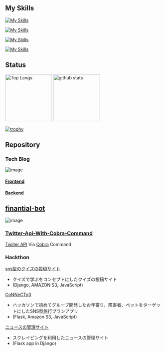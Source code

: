 ## My Skills

[![My Skills](https://skillicons.dev/icons?i=go,py,js,ts)](https://skillicons.dev)

[![My Skills](https://skillicons.dev/icons?i=vue,nuxtjs,react,django)](https://skillicons.dev)

[![My Skills](https://skillicons.dev/icons?i=linux,docker,kubernetes,gcp,aws)](https://skillicons.dev)

[![My Skills](https://skillicons.dev/icons?i=postgres,mysql,redis,git,github,vscode)](https://skillicons.dev)

## Status

<p align="left"> 
  <img alt="Top Langs" height="150px" src="https://github-readme-stats.vercel.app/api/top-langs/?username=yoshihiro-shu&layout=compact&show_icons=true&theme=onedark" />
  <img alt="github stats" height="150px" src="https://github-readme-stats.vercel.app/api?username=yoshihiro-shu&theme=onedark&show_icons=ture" />
</p>

[![trophy](https://github-profile-trophy.vercel.app/?username=yoshihiro-shu&theme=onedark&column=7
)](https://github.com/ryo-ma/github-profile-trophy)

## Repository

### Tech Blog

![image](https://github.com/yoshihiro-shu/yoshihiro-shu/assets/84740493/ef9f52fe-b857-4c10-be6d-85eb303372ba)

#### [Frontend](https://github.com/yoshihiro-shu/draft-next) 

#### [Backend](https://github.com/yoshihiro-shu/draft-backend)

## [finantial-bot](https://github.com/yoshihiro-shu/financial-bot/tree/main)

![image](https://github.com/yoshihiro-shu/financial-bot/assets/84740493/e64dcb21-7c4e-4075-a610-6813676a8676)

### [Twitter-Api-With-Cobra-Command](https://github.com/yoshihiro-shu/twitter-api-by-cobra-command)

[Twiiter API](https://developer.twitter.com/en/docs/twitter-api) Via [Cobra](https://github.com/spf13/cobra) Command

### Hackthon

[sns型のクイズの投稿サイト](https://github.com/yoshi429/quiz_project)
 - クイズで学ぶをコンセプトにしたクイズの投稿サイト 
 - (Django, AMAZON S3, JavaScript)

[CoNNeCTo3](https://github.com/yoshi429/Tornado2021)
 - ハッカソンで初めてグループ開発したお年寄り、障害者、ペットをターゲットにしたSNS型旅行プランアプリ
 -  (Flask, Amazon S3, JavaScript)

[ニュースの管理サイト](https://github.com/yoshi429/Scraping-News)
 - スクレイピングを利用したニュースの管理サイト 
 - (Flask app in Django)


<!--
**yoshi429/yoshi429** is a ✨ _special_ ✨ repository because its `README.md` (this file) appears on your GitHub profile.

Here are some ideas to get you started:

- 🔭 I’m currently working on ...
- 🌱 I’m currently learning ...
- 👯 I’m looking to collaborate on ...
- 🤔 I’m looking for help with ...
- 💬 Ask me about ...
- 📫 How to reach me: ...
- 😄 Pronouns: ...
- ⚡ Fun fact: ...
-->

